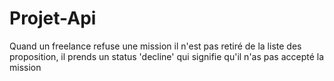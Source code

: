 # Projet-Api

Quand un freelance refuse une mission il n'est pas retiré de la liste des proposition, il prends un status 'decline' qui signifie qu'il n'as pas accepté la mission
